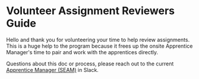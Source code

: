 # Volunteer Assignment Reviewers Guide

Hello and thank you for volunteering your time to help review assignments. This is a huge help to the program because it frees up the onsite Apprentice Manager's time to pair and work with the apprentices directly.

Questions about this doc or process, please reach out to the current [Apprentice Manager (SEAM)](https://techtonica.org/team/) in Slack.

## 
